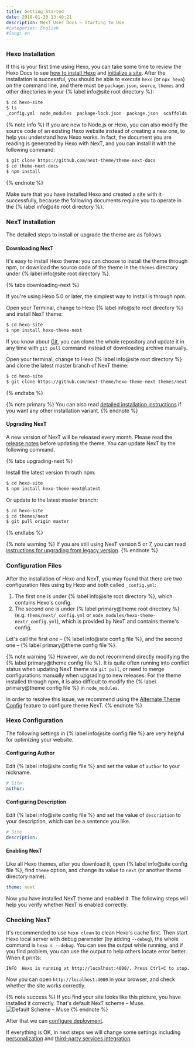 ```yaml
---
title: Getting Started
date: 2018-01-30 13:40:21
description: NexT User Docs – Starting to Use
#categories: English
#lang: en
---
```


### Hexo Installation

If this is your first time using Hexo, you can take some time to review the Hexo Docs to see [how to install Hexo](https://hexo.io/docs/) and [initialize a site](https://hexo.io/docs/setup). After the installation is successful, you should be able to execute `hexo` (or `npx hexo`) on the command line, and there must be `package.json`, `source`, `themes` and other directories in your {% label info@site root directory %}:

```bash
$ cd hexo-site
$ ls
_config.yml  node_modules  package-lock.json  package.json  scaffolds  source  themes
```

{% note info %}
If you are new to Node.js or Hexo, you can also modify the source code of an existing Hexo website instead of creating a new one, to help you understand how Hexo works. In fact, the document you are reading is generated by Hexo with NexT, and you can install it with the following command:

```bash
$ git clone https://github.com/next-theme/theme-next-docs
$ cd theme-next-docs
$ npm install
```

{% endnote %}

Make sure that you have installed Hexo and created a site with it successfully, because the following documents require you to operate in the {% label info@site root directory %}.

### NexT Installation

The detailed steps to install or upgrade the theme are as follows.

#### Downloading NexT

It's easy to install Hexo theme: you can choose to install the theme through npm, or download the source code of the theme in the `themes` directory under {% label info@site root directory %}.

{% tabs downloading-next %}
<!-- tab Using <code>npm</code> -->
If you're using Hexo 5.0 or later, the simplest way to install is through npm.

Open your Terminal, change to Hexo {% label info@site root directory %} and install NexT theme:

```bash
$ cd hexo-site
$ npm install hexo-theme-next
```
<!-- endtab -->

<!-- tab Using <code>git</code> -->
If you know about [Git](https://git-scm.com), you can clone the whole repository and update it in any time with `git pull` command instead of downloading archive manually.

Open your terminal, change to Hexo {% label info@site root directory %} and clone the latest master branch of NexT theme:

```bash
$ cd hexo-site
$ git clone https://github.com/next-theme/hexo-theme-next themes/next
```
<!-- endtab -->
{% endtabs %}

{% note primary %}
You can also read [detailed installation instructions](/docs/getting-started/installation.html) if you want any other installation variant.
{% endnote %}

#### Upgrading NexT

A new version of NexT will be released every month. Please read the [release notes](https://github.com/next-theme/hexo-theme-next/releases) before updating the theme. You can update NexT by the following command.

{% tabs upgrading-next %}
<!-- tab Using <code>npm</code> -->
Install the latest version throuth npm:

```bash
$ cd hexo-site
$ npm install hexo-theme-next@latest
```
<!-- endtab -->

<!-- tab Using <code>git</code> -->
Or update to the latest master branch:

```sh
$ cd hexo-site
$ cd themes/next
$ git pull origin master
```
<!-- endtab -->
{% endtabs %}

{% note warning %}
If you are still using NexT version 5 or 7, you can read [instructions for upgrading from legacy version](/docs/getting-started/upgrade.html).
{% endnote %}

### Configuration Files

After the installation of Hexo and NexT, you may found that there are two configuration files using by Hexo and both called `_config.yml`:

1. The first one is under {% label info@site root directory %}, which contains Hexo's config.
2. The second one is under {% label primary@theme root directory %} (e.g. `thems/next/_config.yml` or `node_modules/hexo-theme-next/_config.yml`), which is provided by NexT and contains theme's config.

Let's call the first one – {% label info@site config file %}, and the second one – {% label primary@theme config file %}.

{% note warning %}
However, we do not recommend directly modifying the {% label primary@theme config file %}. It is quite often running into conflict status when updating NexT theme via `git pull`, or need to merge configurations manually when upgrading to new releases. For the theme installed through npm, it is also difficult to modify the {% label primary@theme config file %} in `node_modules`.

In order to resolve this issue, we recommend using the [Alternate Theme Config](/docs/getting-started/configuration.html) feature to configure theme NexT.
{% endnote %}

### Hexo Configuration

The following settings in {% label info@site config file %} are very helpful for optimizing your website.

#### Configuring Author

Edit {% label info@site config file %} and set the value of `author` to your nickname.

```yml hexo/_config.yml
# Site
author:
```

#### Configuring Description

Edit {% label info@site config file %} and set the value of `description` to your description, which can be a sentence you like.

```yml hexo/_config.yml
# Site
description:
```

#### Enabling NexT

Like all Hexo themes, after you download it, open {% label info@site config file %}, find `theme` option, and change its value to `next` (or another theme directory name).

```yml hexo/_config.yml
theme: next
```

Now you have installed NexT theme and enabled it. The following steps will help you verify whether NexT is enabled correctly.

### Checking NexT

It's recommended to use `hexo clean` to clean Hexo's cache first.
Then start Hexo local server with debug parameter (by adding `--debug`), the whole command is `hexo s --debug`. You can see the output while running, and if you find problem, you can use the output to help others locate error better. When it prints:

```
INFO  Hexo is running at http://localhost:4000/. Press Ctrl+C to stop.
```

Now you can open `http://localhost:4000` in your browser, and check whether the site works correctly.

{% note success %}
If you find your site looks like this picture, you have installed it correctly. That's default NexT scheme – Muse.
![Default Scheme – Muse](/images/next-default-scheme.png)
{% endnote %}

After that we can [configure deployment](/docs/getting-started/deployment.html).

If everything is OK, in next steps we will change some settings including [personalization](/docs/theme-settings/) and [third-party services integration](/docs/third-party-services/).
